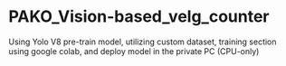 # PAKO_Vision-based_velg_counter
Using Yolo V8 pre-train model, utilizing custom dataset, training section using google colab, and deploy model in the private PC (CPU-only)
